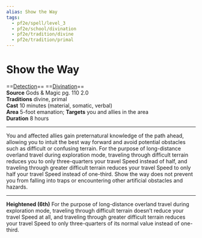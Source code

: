```yaml
---
alias: Show the Way 
tags:
  - pf2e/spell/level_3
  - pf2e/school/divination
  - pf2e/tradition/divine
  - pf2e/tradition/primal
---
```


# Show the Way

==[Detection](../../../Traits/Detection.md)== ==[Divination](../../../Traits/Divination.md)==  
__Source__ Gods & Magic pg. 110 2.0  
**Traditions** divine, primal  
**Cast** 10 minutes (material, somatic, verbal)  
**Area** 5-foot emanation; **Targets** you and allies in the area  
**Duration** 8 hours

---

You and affected allies gain preternatural knowledge of the path ahead, allowing you to intuit the best way forward and avoid potential obstacles such as difficult or confusing terrain. For the purpose of long-distance overland travel during exploration mode, traveling through difficult terrain reduces you to only three-quarters your travel Speed instead of half, and traveling through greater difficult terrain reduces your travel Speed to only half your travel Speed instead of one-third. Show the way does not prevent you from falling into traps or encountering other artificial obstacles and hazards.

<hr>

**Heightened (6th)** For the purpose of long-distance overland travel during exploration mode, traveling through difficult terrain doesn’t reduce your travel Speed at all, and traveling through greater difficult terrain reduces your travel Speed to only three-quarters of its normal value instead of one-third.
